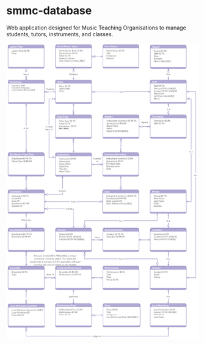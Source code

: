 # smmc-database
Web application designed for Music Teaching Organisations to manage students, tutors, instruments, and classes.

![GitHub Logo](/images/Relational_Model.png)

